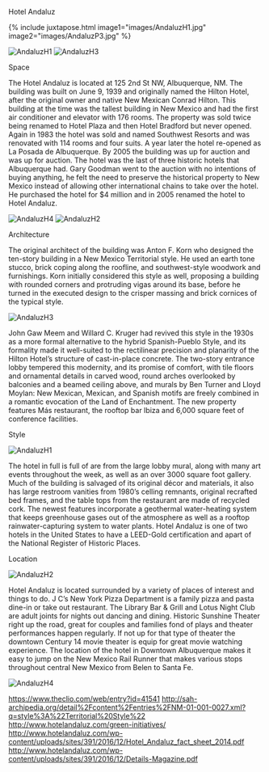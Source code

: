 ---
---


Hotel Andaluz

{% include juxtapose.html
image1="images/AndaluzH1.jpg"
image2="images/AndaluzP3.jpg"
%}

![AndaluzH1](images/AndaluzH1.jpg "AndaluzH1 Historic Building") ![AndaluzH3](images/AndaluzP3.jpg "AndaluzH3 Present Building")

Space

The Hotel Andaluz is located at 125 2nd St NW, Albuquerque, NM. The building was built on June 9, 1939 and originally named the Hilton Hotel, after the original owner and native New Mexican Conrad Hilton. This building at the time was the tallest building in New Mexico and had the first air conditioner and elevator with 176 rooms. The property was sold twice being renamed to Hotel Plaza and then Hotel Bradford but never opened. Again in 1983 the hotel was sold and named Southwest Resorts and was renovated with 114 rooms and four suits. A year later the hotel re-opened as La Posada de Albuquerque. By 2005 the building was up for auction and was up for auction. The hotel was the last of three historic hotels that Albuquerque had. Gary Goodman went to the auction with no intentions of buying anything, he felt the need to preserve the historical property to New Mexico instead of allowing other international chains to take over the hotel. He purchased the hotel for $4 million and in 2005 renamed the hotel to Hotel Andaluz.

![AndaluzH4](images/AndaluzH4.jpg "AndaluzH4 Historic Lobby")
![AndaluzH2](images/AndaluzP2.jpg "AndaluzH2 Present Lobby")

Architecture




The original architect of the building was Anton F. Korn who designed the ten-story building in a New Mexico Territorial style. He used an earth tone stucco, brick coping along the roofline, and southwest-style woodwork and furnishings. Korn initially considered this style as well, proposing a building with rounded corners and protruding vigas around its base, before he turned in the executed design to the crisper massing and brick cornices of the typical style.

![AndaluzH3](images/AndaluzH3.jpg "AndaluzH3 Historic Dining Room")

John Gaw Meem and Willard C. Kruger had revived this style in the 1930s as a more formal alternative to the hybrid Spanish-Pueblo Style, and its formality made it well-suited to the rectilinear precision and planarity of the Hilton Hotel’s structure of cast-in-place concrete. The two-story entrance lobby tempered this modernity, and its promise of comfort, with tile floors and ornamental details in carved wood, round arches overlooked by balconies and a beamed ceiling above, and murals by Ben Turner and Lloyd Moylan: New Mexican, Mexican, and Spanish motifs are freely combined in a romantic evocation of the Land of Enchantment. The new property features Más restaurant, the rooftop bar Ibiza and 6,000 square feet of conference facilities.

Style

![AndaluzH1](images/AndaluzP1.jpg "AndaluzH1 Present Entrance")

The hotel in full is full of are from the large lobby mural, along with many art events throughout the week, as well as an over 3000 square foot gallery. Much of the building is salvaged of its original décor and materials, it also has large restroom vanities from 1980’s celling remnants, original recrafted bed frames, and the table tops from the restaurant are made of recycled cork. The newest features incorporate a geothermal water-heating system that keeps greenhouse gases out of the atmosphere as well as a rooftop rainwater-capturing system to water plants. Hotel Andaluz is one of two hotels in the United States to have a LEED-Gold certification and apart of the National Register of Historic Places.

Location

![AndaluzH2](images/AndaluzH2.jpg "AndaluzH2 Historic Meeting")

Hotel Andaluz is located surrounded by a variety of places of interest and things to do. J C’s New York Pizza Department is a family pizza and pasta dine-in or take out restaurant. The Library Bar & Grill and Lotus Night Club are adult joints for nights out dancing and dining. Historic Sunshine Theater right up the road, great for couples and families fond of plays and theater performances happen regularly. If not up for that type of theater the downtown Century 14 movie theater is equip for great movie watching experience. The location of the hotel in Downtown Albuquerque makes it easy to jump on the New Mexico Rail Runner that makes various stops throughout central New Mexico from Belen to Santa Fe.


![AndaluzH4](images/AndaluzH4.jpg "AndaluzH4 Historic Lobby")



https://www.theclio.com/web/entry?id=41541
http://sah-archipedia.org/detail%2Fcontent%2Fentries%2FNM-01-001-0027.xml?q=style%3A%22Territorial%20Style%22
http://www.hotelandaluz.com/green-initiatives/
http://www.hotelandaluz.com/wp-content/uploads/sites/391/2016/12/Hotel_Andaluz_fact_sheet_2014.pdf
http://www.hotelandaluz.com/wp-content/uploads/sites/391/2016/12/Details-Magazine.pdf
